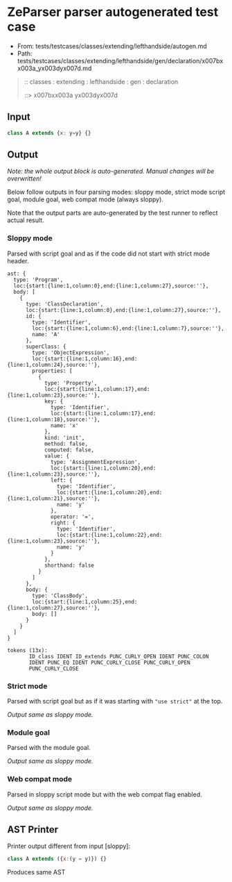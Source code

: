 # ZeParser parser autogenerated test case

- From: tests/testcases/classes/extending/lefthandside/autogen.md
- Path: tests/testcases/classes/extending/lefthandside/gen/declaration/x007bxx003a_yx003dyx007d.md

> :: classes : extending : lefthandside : gen : declaration
>
> ::> x007bxx003a yx003dyx007d

## Input


`````js
class A extends {x: y=y} {}
`````

## Output

_Note: the whole output block is auto-generated. Manual changes will be overwritten!_

Below follow outputs in four parsing modes: sloppy mode, strict mode script goal, module goal, web compat mode (always sloppy).

Note that the output parts are auto-generated by the test runner to reflect actual result.

### Sloppy mode

Parsed with script goal and as if the code did not start with strict mode header.

`````
ast: {
  type: 'Program',
  loc:{start:{line:1,column:0},end:{line:1,column:27},source:''},
  body: [
    {
      type: 'ClassDeclaration',
      loc:{start:{line:1,column:0},end:{line:1,column:27},source:''},
      id: {
        type: 'Identifier',
        loc:{start:{line:1,column:6},end:{line:1,column:7},source:''},
        name: 'A'
      },
      superClass: {
        type: 'ObjectExpression',
        loc:{start:{line:1,column:16},end:{line:1,column:24},source:''},
        properties: [
          {
            type: 'Property',
            loc:{start:{line:1,column:17},end:{line:1,column:23},source:''},
            key: {
              type: 'Identifier',
              loc:{start:{line:1,column:17},end:{line:1,column:18},source:''},
              name: 'x'
            },
            kind: 'init',
            method: false,
            computed: false,
            value: {
              type: 'AssignmentExpression',
              loc:{start:{line:1,column:20},end:{line:1,column:23},source:''},
              left: {
                type: 'Identifier',
                loc:{start:{line:1,column:20},end:{line:1,column:21},source:''},
                name: 'y'
              },
              operator: '=',
              right: {
                type: 'Identifier',
                loc:{start:{line:1,column:22},end:{line:1,column:23},source:''},
                name: 'y'
              }
            },
            shorthand: false
          }
        ]
      },
      body: {
        type: 'ClassBody',
        loc:{start:{line:1,column:25},end:{line:1,column:27},source:''},
        body: []
      }
    }
  ]
}

tokens (13x):
       ID_class IDENT ID_extends PUNC_CURLY_OPEN IDENT PUNC_COLON
       IDENT PUNC_EQ IDENT PUNC_CURLY_CLOSE PUNC_CURLY_OPEN
       PUNC_CURLY_CLOSE
`````

### Strict mode

Parsed with script goal but as if it was starting with `"use strict"` at the top.

_Output same as sloppy mode._

### Module goal

Parsed with the module goal.

_Output same as sloppy mode._

### Web compat mode

Parsed in sloppy script mode but with the web compat flag enabled.

_Output same as sloppy mode._

## AST Printer

Printer output different from input [sloppy]:

````js
class A extends ({x:(y = y)}) {}
````

Produces same AST

